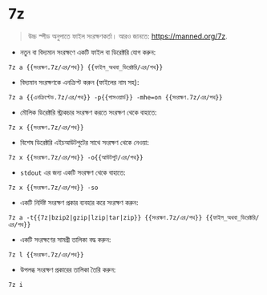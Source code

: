# 7z

> উচ্চ স্পীড অনুপাতে ফাইল সংরক্ষণকর্তা।
> আরও জানতে: <https://manned.org/7z>.

- নতুন বা বিদ্যমান সংরক্ষণে একটি ফাইল বা ডিরেক্টরি যোগ করুন:

`7z a {{সংরক্ষণ.7z/এর/পথ}} {{ফাইল_অথবা_ডিরেক্টরি/এর/পথ}}`

- বিদ্যমান সংরক্ষণকে এনক্রিপ্ট করুন (ফাইলের নাম সহ):

`7z a {{এনক্রিপ্টেড.7z/এর/পথ}} -p{{পাসওয়ার্ড}} -mhe=on {{সংরক্ষণ.7z/এর/পথ}}`

- মৌলিক ডিরেক্টরি স্ট্রাকচার সংরক্ষণ করতে সংরক্ষণ থেকে বাহাতে:

`7z x {{সংরক্ষণ.7z/এর/পথ}}`

- বিশেষ ডিরেক্টরি এইচআউটপুটের সাথে সংরক্ষণ থেকে নেওয়া:

`7z x {{সংরক্ষণ.7z/এর/পথ}} -o{{আউটপুট/এর/পথ}}`

- `stdout` এর জন্য একটি সংরক্ষণ থেকে বাহাতে:

`7z x {{সংরক্ষণ.7z/এর/পথ}} -so`

- একটি নির্দিষ্ট সংরক্ষণ প্রকার ব্যবহার করে সংরক্ষণ করুন:

`7z a -t{{7z|bzip2|gzip|lzip|tar|zip}} {{সংরক্ষণ.7z/এর/পথ}} {{ফাইল_অথবা_ডিরেক্টরি/এর/পথ}}`

- একটি সংরক্ষণের সামগ্রী তালিকা বদ্ধ করুন:

`7z l {{সংরক্ষণ.7z/এর/পথ}}`

- উপলব্ধ সংরক্ষণ প্রকারের তালিকা তৈরি করুন:

`7z i`
